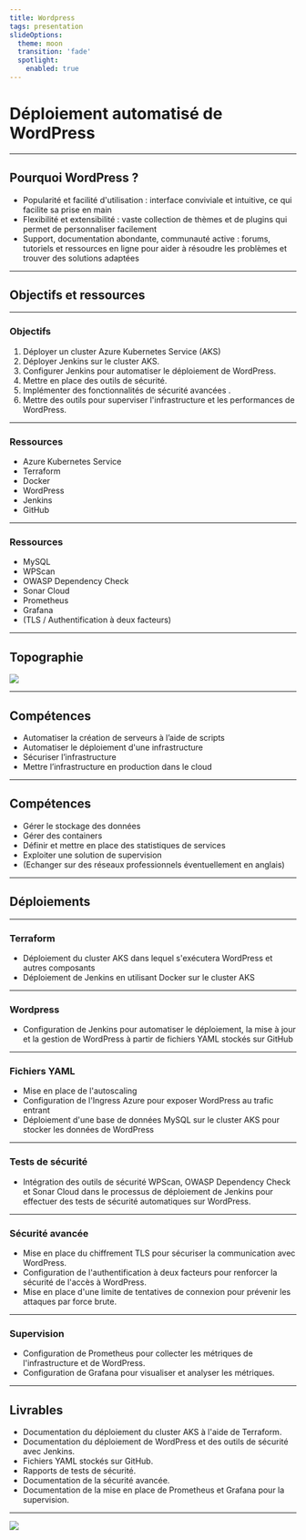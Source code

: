 ```yaml
---
title: Wordpress
tags: presentation
slideOptions:
  theme: moon
  transition: 'fade'
  spotlight:
    enabled: true
---
```


# Déploiement automatisé de WordPress

----

## Pourquoi WordPress ?

- Popularité et facilité d'utilisation : interface conviviale et intuitive, ce qui facilite sa prise en main
- Flexibilité et extensibilité : vaste collection de thèmes et de plugins qui permet de personnaliser facilement
- Support, documentation abondante, communauté active : forums, tutoriels et ressources en ligne pour aider à résoudre les problèmes et trouver des solutions adaptées

---

## Objectifs et ressources

----

### Objectifs

1. Déployer un cluster Azure Kubernetes Service (AKS)
2. Déployer Jenkins sur le cluster AKS.
3. Configurer Jenkins pour automatiser le déploiement de WordPress.
4. Mettre en place des outils de sécurité.
5. Implémenter des fonctionnalités de sécurité avancées .
6. Mettre des outils pour superviser l'infrastructure et les performances de WordPress.

----

### Ressources

- Azure Kubernetes Service
- Terraform
- Docker
- WordPress
- Jenkins
- GitHub

----

### Ressources

- MySQL
- WPScan
- OWASP Dependency Check
- Sonar Cloud
- Prometheus
- Grafana
- (TLS / Authentification à deux facteurs)

---

## Topographie

![](https://hackmd.io/_uploads/H1_6jwqI2.png)


----

## Compétences

- Automatiser la création de serveurs à l’aide de scripts
- Automatiser le déploiement d'une infrastructure
- Sécuriser l’infrastructure
- Mettre l’infrastructure en production dans le cloud

----

## Compétences

- Gérer le stockage des données
- Gérer des containers
- Définir et mettre en place des statistiques de services
- Exploiter une solution de supervision
- (Echanger sur des réseaux professionnels éventuellement en anglais)

---

## Déploiements

----

### Terraform

- Déploiement du cluster AKS dans lequel s'exécutera WordPress et autres composants
- Déploiement de Jenkins en utilisant Docker sur le cluster AKS

----

### Wordpress

- Configuration de Jenkins pour automatiser le déploiement, la mise à jour et la gestion de WordPress à partir de fichiers YAML stockés sur GitHub

----

### Fichiers YAML

- Mise en place de l'autoscaling
- Configuration de l'Ingress Azure pour exposer WordPress au trafic entrant
- Déploiement d'une base de données MySQL sur le cluster AKS pour stocker les données de WordPress

----

### Tests de sécurité

- Intégration des outils de sécurité WPScan, OWASP Dependency Check et Sonar Cloud dans le processus de déploiement de Jenkins pour effectuer des tests de sécurité automatiques sur WordPress.

----

### Sécurité avancée

- Mise en place du chiffrement TLS pour sécuriser la communication avec WordPress.
- Configuration de l'authentification à deux facteurs pour renforcer la sécurité de l'accès à WordPress.
- Mise en place d'une limite de tentatives de connexion pour prévenir les attaques par force brute.

----

### Supervision

- Configuration de Prometheus pour collecter les métriques de l'infrastructure et de WordPress.
- Configuration de Grafana pour visualiser et analyser les métriques.

---

## Livrables

- Documentation du déploiement du cluster AKS à l'aide de Terraform.
- Documentation du déploiement de WordPress et des outils de sécurité avec Jenkins.
- Fichiers YAML stockés sur GitHub.
- Rapports de tests de sécurité.
- Documentation de la sécurité avancée.
- Documentation de la mise en place de Prometheus et Grafana pour la supervision.

---

![](https://hackmd.io/_uploads/SymFnP9I2.png)
